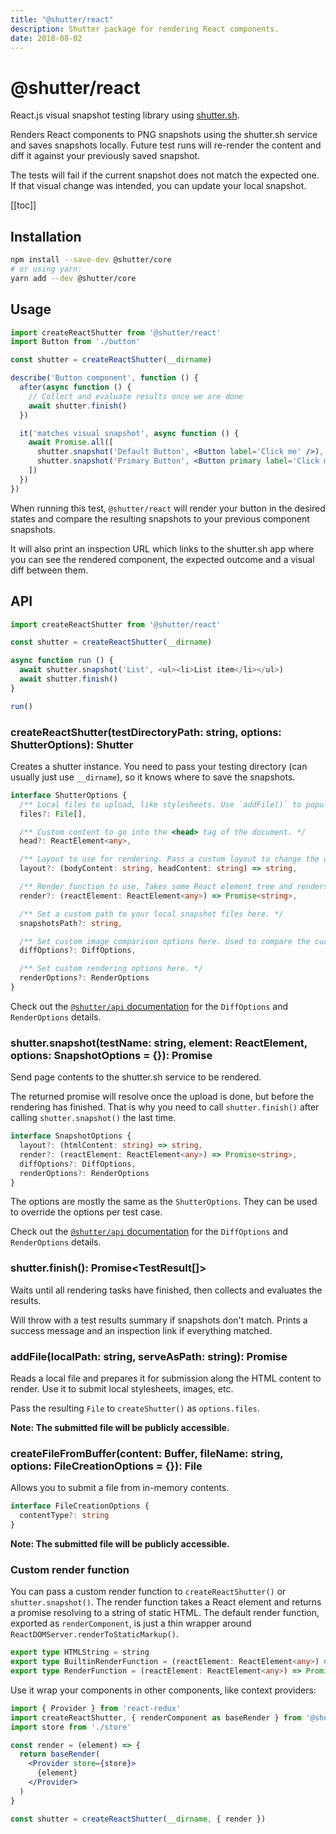 ```yaml
---
title: "@shutter/react"
description: Shutter package for rendering React components.
date: 2018-08-02
---
```


# @shutter/react

React.js visual snapshot testing library using [shutter.sh](https://shutter.sh).

Renders React components to PNG snapshots using the shutter.sh service and saves snapshots locally. Future test runs will re-render the content and diff it against your previously saved snapshot.

The tests will fail if the current snapshot does not match the expected one. If that visual change was intended, you can update your local snapshot.

[[toc]]


## Installation

```bash
npm install --save-dev @shutter/core
# or using yarn:
yarn add --dev @shutter/core
```

## Usage

```jsx
import createReactShutter from '@shutter/react'
import Button from './button'

const shutter = createReactShutter(__dirname)

describe('Button component', function () {
  after(async function () {
    // Collect and evaluate results once we are done
    await shutter.finish()
  })

  it('matches visual snapshot', async function () {
    await Promise.all([
      shutter.snapshot('Default Button', <Button label='Click me' />),
      shutter.snapshot('Primary Button', <Button primary label='Click me' />)
    ])
  })
})
```

When running this test, `@shutter/react` will render your button in the desired states and compare the resulting snapshots to your previous component snapshots.

It will also print an inspection URL which links to the shutter.sh app where you can see the rendered component, the expected outcome and a visual diff between them.

## API

```typescript
import createReactShutter from '@shutter/react'

const shutter = createReactShutter(__dirname)

async function run () {
  await shutter.snapshot('List', <ul><li>List item</li></ul>)
  await shutter.finish()
}

run()
```

### createReactShutter(testDirectoryPath: string, options: ShutterOptions): Shutter

Creates a shutter instance. You need to pass your testing directory (can usually just use `__dirname`), so it knows where to save the snapshots.

```typescript
interface ShutterOptions {
  /** Local files to upload, like stylesheets. Use `addFile()` to populate this array. */
  files?: File[],

  /** Custom content to go into the <head> tag of the document. */
  head?: ReactElement<any>,

  /** Layout to use for rendering. Pass a custom layout to change the overall page structure. */
  layout?: (bodyContent: string, headContent: string) => string,

  /** Render function to use. Takes some React element tree and renders it to static HTML. */
  render?: (reactElement: ReactElement<any>) => Promise<string>,

  /** Set a custom path to your local snapshot files here. */
  snapshotsPath?: string,

  /** Set custom image comparison options here. Used to compare the current snapshot to the expectation. */
  diffOptions?: DiffOptions,

  /** Set custom rendering options here. */
  renderOptions?: RenderOptions
}
```

Check out the [`@shutter/api` documentation](../api/README.md) for the `DiffOptions` and `RenderOptions` details.

### shutter.snapshot(testName: string, element: ReactElement<any>, options: SnapshotOptions = {}): Promise<void>

Send page contents to the shutter.sh service to be rendered.

The returned promise will resolve once the upload is done, but before the rendering has finished. That is why you need to call `shutter.finish()` after calling `shutter.snapshot()` the last time.

```typescript
interface SnapshotOptions {
  layout?: (htmlContent: string) => string,
  render?: (reactElement: ReactElement<any>) => Promise<string>,
  diffOptions?: DiffOptions,
  renderOptions?: RenderOptions
}
```

The options are mostly the same as the `ShutterOptions`. They can be used to override the options per test case.

Check out the [`@shutter/api` documentation](../api/README.md) for the `DiffOptions` and `RenderOptions` details.

### shutter.finish(): Promise<TestResult[]>

Waits until all rendering tasks have finished, then collects and evaluates the results.

Will throw with a test results summary if snapshots don't match. Prints a success message and an inspection link if everything matched.

### addFile(localPath: string, serveAsPath: string): Promise<File>

Reads a local file and prepares it for submission along the HTML content to render. Use it to submit local stylesheets, images, etc.

Pass the resulting `File` to `createShutter()` as `options.files`.

**Note: The submitted file will be publicly accessible.**

### createFileFromBuffer(content: Buffer, fileName: string, options: FileCreationOptions = {}): File

Allows you to submit a file from in-memory contents.

```typescript
interface FileCreationOptions {
  contentType?: string
}
```

**Note: The submitted file will be publicly accessible.**

### Custom render function

You can pass a custom render function to `createReactShutter()` or `shutter.snapshot()`. The render function takes a React element and returns a promise resolving to a string of static HTML. The default render function, exported as `renderComponent`, is just a thin wrapper around `ReactDOMServer.renderToStaticMarkup()`.

```typescript
export type HTMLString = string
export type BuiltinRenderFunction = (reactElement: ReactElement<any>) => Promise<HTMLString>
export type RenderFunction = (reactElement: ReactElement<any>) => Promise<HTMLString>
```

Use it wrap your components in other components, like context providers:

```jsx
import { Provider } from 'react-redux'
import createReactShutter, { renderComponent as baseRender } from '@shutter/react'
import store from './store'

const render = (element) => {
  return baseRender(
    <Provider store={store}>
      {element}
    </Provider>
  )
}

const shutter = createReactShutter(__dirname, { render })
```
